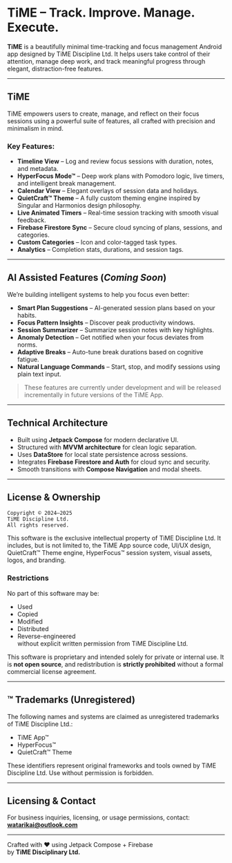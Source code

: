 # TiME – Track. Improve. Manage. Execute.

**TiME** is a beautifully minimal time-tracking and focus management Android app designed by TiME Discipline Ltd. It helps users take control of their attention, manage deep work, and track meaningful progress through elegant, distraction-free features.

---

## TiME

TiME empowers users to create, manage, and reflect on their focus sessions using a powerful suite of features, all crafted with precision and minimalism in mind.

### Key Features:
- **Timeline View** – Log and review focus sessions with duration, notes, and metadata.
- **HyperFocus Mode™** – Deep work plans with Pomodoro logic, live timers, and intelligent break management.
- **Calendar View** – Elegant overlays of session data and holidays.
- **QuietCraft™ Theme** – A fully custom theming engine inspired by Singular and Harmonios design philosophy.
- **Live Animated Timers** – Real-time session tracking with smooth visual feedback.
- **Firebase Firestore Sync** – Secure cloud syncing of plans, sessions, and categories.
- **Custom Categories** – Icon and color-tagged task types.
- **Analytics** – Completion stats, durations, and session tags.

---

## AI Assisted Features (*Coming Soon*)

We’re building intelligent systems to help you focus even better:

- **Smart Plan Suggestions** – AI-generated session plans based on your habits.
- **Focus Pattern Insights** – Discover peak productivity windows.
- **Session Summarizer** – Summarize session notes with key highlights.
- **Anomaly Detection** – Get notified when your focus deviates from norms.
- **Adaptive Breaks** – Auto-tune break durations based on cognitive fatigue.
- **Natural Language Commands** – Start, stop, and modify sessions using plain text input.

> These features are currently under development and will be released incrementally in future versions of the TiME App.

---

## Technical Architecture

- Built using **Jetpack Compose** for modern declarative UI.
- Structured with **MVVM architecture** for clean logic separation.
- Uses **DataStore** for local state persistence across sessions.
- Integrates **Firebase Firestore and Auth** for cloud sync and security.
- Smooth transitions with **Compose Navigation** and modal sheets.

---

## License & Ownership

```
Copyright © 2024–2025  
TiME Discipline Ltd.  
All rights reserved.
```

This software is the exclusive intellectual property of TiME Discipline Ltd. It includes, but is not limited to, the TiME App source code, UI/UX design, QuietCraft™ Theme engine, HyperFocus™ session system, visual assets, logos, and branding.

### Restrictions
No part of this software may be:
- Used
- Copied
- Modified
- Distributed
- Reverse-engineered  
without explicit written permission from TiME Discipline Ltd.

This software is proprietary and intended solely for private or internal use. It is **not open source**, and redistribution is **strictly prohibited** without a formal commercial license agreement.

---

## ™ Trademarks (Unregistered)
The following names and systems are claimed as unregistered trademarks of TiME Discipline Ltd.:
- TiME App™
- HyperFocus™
- QuietCraft™ Theme

These identifiers represent original frameworks and tools owned by TiME Discipline Ltd. Use without permission is forbidden.

---

## Licensing & Contact

For business inquiries, licensing, or usage permissions, contact:  
**watarikai@outlook.com**

---

Crafted with ❤️ using Jetpack Compose + Firebase  
by **TiME Disciplinary Ltd.**
